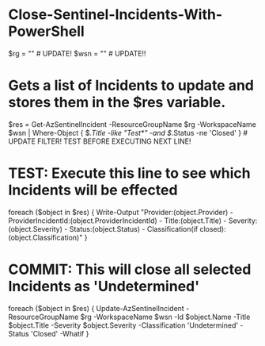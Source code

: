 # Close-Sentinel-Incidents-With-PowerShell

$rg = "<resource-group>" # UPDATE!
$wsn = "<workspace-name>" # UPDATE!! 

# Gets a list of Incidents to update and stores them in the $res variable.
$res = Get-AzSentinelIncident -ResourceGroupName $rg -WorkspaceName $wsn | Where-Object { $_.Title -like "Test*" -and $_.Status -ne 'Closed' } # UPDATE FILTER! TEST BEFORE EXECUTING NEXT LINE!

# TEST: Execute this line to see which Incidents will be effected
foreach ($object in $res) { Write-Output "Provider:$($object.Provider) - ProviderIncidentId:$($object.ProviderIncidentId) - Title:$($object.Title) - Severity:$($object.Severity) - Status:$($object.Status) - Classification(if closed):$($object.Classification)" }

# COMMIT: This will close all selected Incidents as 'Undetermined'
foreach ($object in $res) {
        Update-AzSentinelIncident -ResourceGroupName $rg -WorkspaceName $wsn -Id $object.Name -Title $object.Title -Severity $object.Severity -Classification 'Undetermined' -Status 'Closed' -Whatif
}
